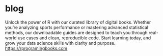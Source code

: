 # blog
Unlock the power of R with our curated library of digital books. Whether you’re analyzing sports performance or mastering advanced statistical methods, our downloadable guides are designed to teach you through real-world use cases and clean, reproducible code. Start learning today, and grow your data science skills with clarity and purpose.
https://rprogramingbooks.com
